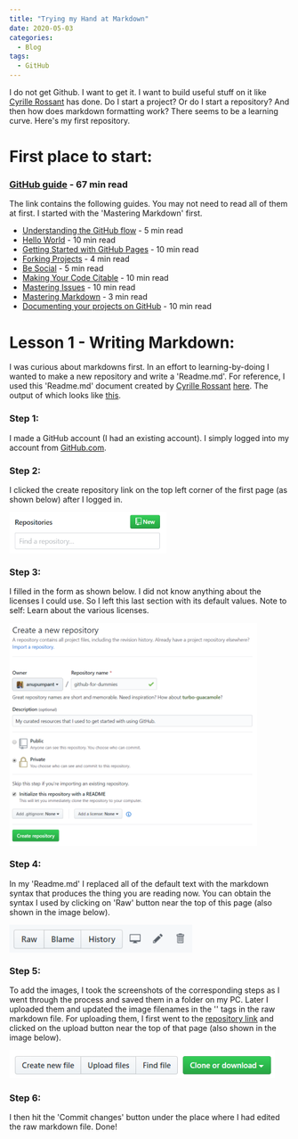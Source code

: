 ```yaml
---
title: "Trying my Hand at Markdown"
date: 2020-05-03
categories:
  - Blog
tags:
  - GitHub
---
```


I do not get Github. I want to get it.
I want to build useful stuff on it like [Cyrille Rossant](http://cyrille.rossant.net) has done.
Do I start a project? Or do I start a repository? And then how does markdown formatting work? There seems to be a learning curve.
Here's my first repository.

# First place to start:

### [GitHub guide](https://guides.github.com/) - 67 min read
The link contains the following guides. You may not need to read all of them at first. I started with the 'Mastering Markdown' first.
* [Understanding the GitHub flow](https://guides.github.com/introduction/flow/) - 5 min read
* [Hello World](https://guides.github.com/activities/hello-world/) - 10 min read
* [Getting Started with GitHub Pages](https://guides.github.com/features/pages/) - 10 min read
* [Forking Projects](https://guides.github.com/activities/forking/) - 4 min read
* [Be Social](https://guides.github.com/activities/socialize/) - 5 min read
* [Making Your Code Citable](https://guides.github.com/activities/citable-code/) - 10 min read
* [Mastering Issues](https://guides.github.com/features/issues/) - 10 min read
* [Mastering Markdown](https://guides.github.com/features/mastering-markdown/) - 3 min read
* [Documenting your projects on GitHub](https://guides.github.com/features/wikis/) - 10 min read

# Lesson 1 - Writing Markdown:

I was curious about markdowns first. In an effort to learning-by-doing I wanted to make a new repository and write a 'Readme.md'. For reference, I used this 'Readme.md' document created by [Cyrille Rossant](http://cyrille.rossant.net) [here](https://raw.githubusercontent.com/ipython-books/cookbook-2nd/master/README.md). The output of which looks like [this](https://github.com/ipython-books/cookbook-2nd).

### Step 1:
I made a GitHub account (I had an existing account). I simply logged into my account from [GitHub.com](https://github.com/login).

### Step 2:
I clicked the create repository link on the top left corner of the first page (as shown below) after I logged in.

<img src="/assets/images/create_rep_button.PNG" align="center" alt="Create repository button" height="75" />

### Step 3:
I filled in the form as shown below. I did not know anything about the licenses I could use. So I left this last section with its default values. Note to self: Learn about the various licenses.

<img src="/assets/images/create_rep.PNG" align="center"  alt="Create repository form" height="400" />

### Step 4:
In my 'Readme.md' I replaced all of the default text with the markdown syntax that produces the thing you are reading now. You can obtain the syntax I used by clicking on 'Raw' button near the top of this page (also shown in the image below).

<img src="/assets/images/raw_button.PNG" align="center" alt="Create repository button" height="50" />

### Step 5:
To add the images, I took the screenshots of the corresponding steps as I went through the process and saved them in a folder on my PC. Later I uploaded them and updated the image filenames in the '<img>' tags in the raw markdown file. For uploading them, I first went to the [repository link](https://github.com/anupumpant/github-for-dummies) and clicked on the upload button near the top of that page (also shown in the image below).

<img src="/assets/images/upload_button.PNG" alt="Upload button" height="50" />

### Step 6:
I then hit the 'Commit changes' button under the place where I had edited the raw markdown file. Done!
